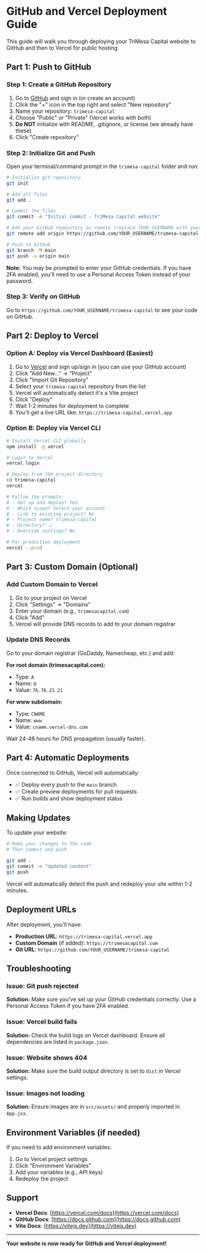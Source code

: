 # GitHub and Vercel Deployment Guide

This guide will walk you through deploying your TriMesa Capital website to GitHub and then to Vercel for public hosting.

## Part 1: Push to GitHub

### Step 1: Create a GitHub Repository

1. Go to [GitHub](https://github.com) and sign in (or create an account)
2. Click the "+" icon in the top right and select "New repository"
3. Name your repository: `trimesa-capital`
4. Choose "Public" or "Private" (Vercel works with both)
5. **Do NOT** initialize with README, .gitignore, or license (we already have these)
6. Click "Create repository"

### Step 2: Initialize Git and Push

Open your terminal/command prompt in the `trimesa-capital` folder and run:

```bash
# Initialize git repository
git init

# Add all files
git add .

# Commit the files
git commit -m "Initial commit - TriMesa Capital website"

# Add your GitHub repository as remote (replace YOUR_USERNAME with your GitHub username)
git remote add origin https://github.com/YOUR_USERNAME/trimesa-capital.git

# Push to GitHub
git branch -M main
git push -u origin main
```

**Note:** You may be prompted to enter your GitHub credentials. If you have 2FA enabled, you'll need to use a Personal Access Token instead of your password.

### Step 3: Verify on GitHub

Go to `https://github.com/YOUR_USERNAME/trimesa-capital` to see your code on GitHub.

## Part 2: Deploy to Vercel

### Option A: Deploy via Vercel Dashboard (Easiest)

1. Go to [Vercel](https://vercel.com) and sign up/sign in (you can use your GitHub account)
2. Click "Add New..." → "Project"
3. Click "Import Git Repository"
4. Select your `trimesa-capital` repository from the list
5. Vercel will automatically detect it's a Vite project
6. Click "Deploy"
7. Wait 1-2 minutes for deployment to complete
8. You'll get a live URL like: `https://trimesa-capital.vercel.app`

### Option B: Deploy via Vercel CLI

```bash
# Install Vercel CLI globally
npm install -g vercel

# Login to Vercel
vercel login

# Deploy from the project directory
cd trimesa-capital
vercel

# Follow the prompts:
# - Set up and deploy? Yes
# - Which scope? Select your account
# - Link to existing project? No
# - Project name? trimesa-capital
# - Directory? ./
# - Override settings? No

# For production deployment
vercel --prod
```

## Part 3: Custom Domain (Optional)

### Add Custom Domain to Vercel

1. Go to your project on Vercel
2. Click "Settings" → "Domains"
3. Enter your domain (e.g., `trimesacapital.com`)
4. Click "Add"
5. Vercel will provide DNS records to add to your domain registrar

### Update DNS Records

Go to your domain registrar (GoDaddy, Namecheap, etc.) and add:

**For root domain (trimesacapital.com):**
- Type: `A`
- Name: `@`
- Value: `76.76.21.21`

**For www subdomain:**
- Type: `CNAME`
- Name: `www`
- Value: `cname.vercel-dns.com`

Wait 24-48 hours for DNS propagation (usually faster).

## Part 4: Automatic Deployments

Once connected to GitHub, Vercel will automatically:
- ✅ Deploy every push to the `main` branch
- ✅ Create preview deployments for pull requests
- ✅ Run builds and show deployment status

## Making Updates

To update your website:

```bash
# Make your changes to the code
# Then commit and push

git add .
git commit -m "Updated content"
git push
```

Vercel will automatically detect the push and redeploy your site within 1-2 minutes.

## Deployment URLs

After deployment, you'll have:
- **Production URL**: `https://trimesa-capital.vercel.app`
- **Custom Domain** (if added): `https://trimesacapital.com`
- **Git URL**: `https://github.com/YOUR_USERNAME/trimesa-capital`

## Troubleshooting

### Issue: Git push rejected
**Solution:** Make sure you've set up your GitHub credentials correctly. Use a Personal Access Token if you have 2FA enabled.

### Issue: Vercel build fails
**Solution:** Check the build logs on Vercel dashboard. Ensure all dependencies are listed in `package.json`.

### Issue: Website shows 404
**Solution:** Make sure the build output directory is set to `dist` in Vercel settings.

### Issue: Images not loading
**Solution:** Ensure images are in `src/assets/` and properly imported in `App.jsx`.

## Environment Variables (if needed)

If you need to add environment variables:

1. Go to Vercel project settings
2. Click "Environment Variables"
3. Add your variables (e.g., API keys)
4. Redeploy the project

## Support

- **Vercel Docs**: [https://vercel.com/docs](https://vercel.com/docs)
- **GitHub Docs**: [https://docs.github.com](https://docs.github.com)
- **Vite Docs**: [https://vitejs.dev](https://vitejs.dev)

---

**Your website is now ready for GitHub and Vercel deployment!**
